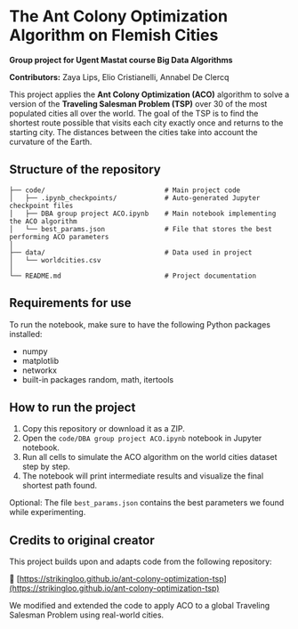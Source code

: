 # The Ant Colony Optimization Algorithm on Flemish Cities
**Group project for Ugent Mastat course Big Data Algorithms**

**Contributors:** Zaya Lips, Elio Cristianelli, Annabel De Clercq

This project applies the **Ant Colony Optimization (ACO)** algorithm to solve a version of the **Traveling Salesman Problem (TSP)** over 30 of the most populated cities all over the world. The goal of the TSP is to find the shortest route possible that visits each city exactly once and returns to the starting city. The distances between the cities take into account the curvature of the Earth.

## Structure of the repository
```
├── code/                              # Main project code
│   ├── .ipynb_checkpoints/            # Auto-generated Jupyter checkpoint files
│   ├── DBA group project ACO.ipynb    # Main notebook implementing the ACO algorithm
│   └── best_params.json               # File that stores the best performing ACO parameters
│
├── data/                              # Data used in project
│   └── worldcities.csv                
│
└── README.md                          # Project documentation
```

## Requirements for use
To run the notebook, make sure to have the following Python packages installed:
- numpy
- matplotlib
- networkx
- built-in packages random, math, itertools

## How to run the project
1. Copy this repository or download it as a ZIP.
2. Open the `code/DBA group project ACO.ipynb` notebook in Jupyter notebook.
3. Run all cells to simulate the ACO algorithm on the world cities dataset step by step.
4. The notebook will print intermediate results and visualize the final shortest path found.

Optional: The file `best_params.json` contains the best parameters we found while experimenting.

## Credits to original creator
This project builds upon and adapts code from the following repository:

🔗 [https://strikingloo.github.io/ant-colony-optimization-tsp](https://strikingloo.github.io/ant-colony-optimization-tsp)

We modified and extended the code to apply ACO to a global Traveling Salesman Problem using real-world cities.
